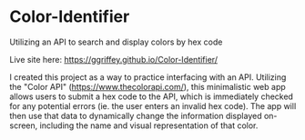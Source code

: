 # Color-Identifier
Utilizing an API to search and display colors by hex code

Live site here: https://ggriffey.github.io/Color-Identifier/

I created this project as a way to practice interfacing with an API. Utilizing the "Color API" (https://www.thecolorapi.com/), this minimalistic web app allows users to submit a hex code to the API, which is immediately checked for any potential errors (ie. the user enters an invalid hex code). The app will then use that data to dynamically change the information displayed on-screen, including the name and visual representation of that color. 

